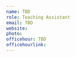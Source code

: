 ```yaml
---
name: TBD
role: Teaching Assistant
email: TBD
website: 
photo: 
officehour: TBD
officehourlink: 
---
```


